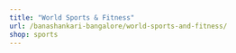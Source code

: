 ```yaml
---
title: "World Sports & Fitness"
url: /banashankari-bangalore/world-sports-and-fitness/
shop: sports
---
```

